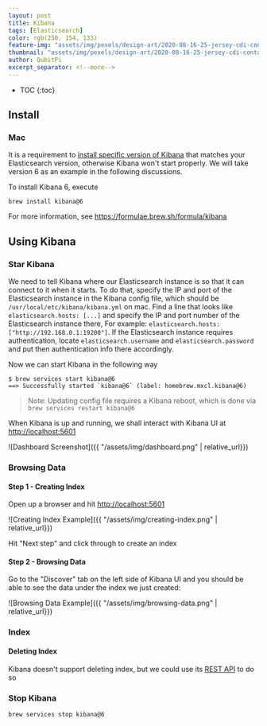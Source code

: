 ```yaml
---
layout: post
title: Kibana
tags: [Elasticsearch]
color: rgb(250, 154, 133)
feature-img: "assets/img/pexels/design-art/2020-08-16-25-jersey-cdi-container-agnostic-support/cover.png"
thumbnail: "assets/img/pexels/design-art/2020-08-16-25-jersey-cdi-container-agnostic-support/cover.png"
author: QubitPi
excerpt_separator: <!--more-->
---
```


<!--more-->

* TOC
{:toc}

## Install

### Mac

It is a requirement to [install specific version of Kibana](https://formulae.brew.sh/formula/kibana) that matches your
Elasticsearch version, otherwise Kibana won't start properly. We will take version 6 as an example in the following
discussions.

To install Kibana 6, execute

    brew install kibana@6

For more information, see https://formulae.brew.sh/formula/kibana

## Using Kibana

### Star Kibana

We need to tell Kibana where our Elasticsearch instance is so that it can connect to it when it starts. To do that,
specify the IP and port of the Elasticsearch instance in the Kibana config file, which should be
`/usr/local/etc/kibana/kibana.yml` on mac. Find a line that looks like `elasticsearch.hosts: [...]` and specify the
IP and port number of the Elasticsearch instance there, For example:
`elasticsearch.hosts: ["http://192.168.0.1:19200"]`. If the Elasticsearch instance requires authentication, locate
`elasticsearch.username` and `elasticsearch.password` and put then authentication info there accordingly.

Now we can start Kibana in the following way

    $ brew services start kibana@6
    ==> Successfully started `kibana@6` (label: homebrew.mxcl.kibana@6)

> Note: Updating config file requires a Kibana reboot, which is done via `brew services restart kibana@6`

When Kibana is up and running, we shall interact with Kibana UI at [http://localhost:5601](http://localhost:5601)

![Dashboard Screenshot]({{ "/assets/img/dashboard.png" | relative_url}})

### Browsing Data

#### Step 1 - Creating Index

Open up a browser and hit [http://localhost:5601](http://localhost:5601)

![Creating Index Example]({{ "/assets/img/creating-index.png" | relative_url}})

Hit "Next step" and click through to create an index

#### Step 2 - Browsing Data

Go to the "Discover" tab on the left side of Kibana UI and you should be able to see the data under the index we just
created:

![Browsing Data Example]({{ "/assets/img/browsing-data.png" | relative_url}})

### Index

#### Deleting Index

Kibana doesn't support deleting index, but we could use its
[REST API](https://www.elastic.co/guide/en/elasticsearch/reference/current/indices-delete-index.html) to do so

### Stop Kibana

`brew services stop kibana@6`
